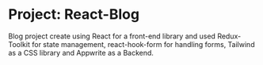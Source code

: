 # Project: React-Blog

Blog project create using React for a front-end library and used Redux-Toolkit for state management, react-hook-form for handling forms, Tailwind as a CSS library and 
Appwrite as a Backend.


